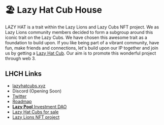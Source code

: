 # 🏖 Lazy Hat Cub House

LAZY HAT is a trait within the Lazy Lions and Lazy Cubs NFT project. We as Lazy Lions community members decided to form a subgroup around this iconic trait on the Lazy Cubs. We have chosen this awesome trait as a foundation to build upon. If you like being part of a vibrant community, have fun, make friends and connections, let's build upon our IP together and join us by getting a [Lazy Hat Cub](https://opensea.io/collection/lazy-cubs-?search\[sortAscending]=true\&search\[sortBy]=UNIT\_PRICE\&search\[stringTraits]\[0]\[name]=Headgear\&search\[stringTraits]\[0]\[values]\[0]=LAZY%20Hat\&search\[toggles]\[0]=BUY\_NOW). Our aim is to promote this wonderful project through web 3.

## LHCH Links

* [lazyhatcubs.xyz](https://lazyhatcubs.xyz)
* Discord (Opening Soon)
* [Twitter](https://twitter.com/lazyhatcubs)
* [Roadmap](lazy-hat-cub-house/roadmap.md)
* [**Lazy Pool** Investment DAO](lazy-hat-cub-house/lazy-pool-investment-club-dao.md)
* [Lazy Hat Cubs for sale](https://www.gem.xyz/collection/lazy-cubs-/?filters=\{%22Headgear%22:\[%22lazy+hat%22]})
* [Lazy Lions NFT project](https://www.lazylionsnft.com/)
